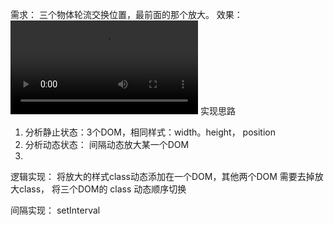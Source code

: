 需求： 三个物体轮流交换位置，最前面的那个放大。
效果：
<video controls src="iShot_2024-04-28_10.46.22.mp4" title="Title"></video>
实现思路
1. 分析静止状态：3个DOM，相同样式：width。height， position
2. 分析动态状态： 间隔动态放大某一个DOM
3. 
逻辑实现：
将放大的样式class动态添加在一个DOM，其他两个DOM 需要去掉放大class，
将三个DOM的 class 动态顺序切换

间隔实现：
setInterval